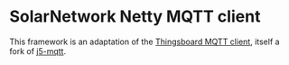 # SolarNetwork Netty MQTT client

This framework is an adaptation of the [Thingsboard MQTT client][thingsboard-mqtt], itself
a fork of [j5-mqtt][j5-mqtt].

[thingsboard-mqtt]: https://github.com/thingsboard/netty-mqtt
[j5-mqtt]: https://github.com/jk-5/netty-mqtt
